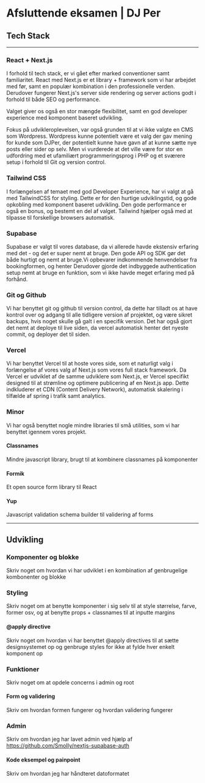 # Afsluttende eksamen | DJ Per

## Tech Stack

---

### React + Next.js

I forhold til tech stack, er vi gået efter marked conventioner samt familiaritet. React med Next.js er et library + framework som vi har arbejdet med før, samt en populær kombination i den professionelle verden. Derudover fungerer Next.js's server side rendering og server actions godt i forhold til både SEO og performance.

Valget giver os også en stor mængde flexibilitet, samt en god developer experience med komponent baseret udvikling.

Fokus på udvikleroplevelsen, var også grunden til at vi ikke valgte en CMS som Wordpress. Wordpress kunne potentielt være et valg der gav mening for kunde som DJPer, der potentielt kunne have gavn af at kunne sætte nye posts eller sider op selv. Men vi vurderede at det ville være for stor en udfordring med et ufamiliært programmeringsprog i PHP og et sværere setup i forhold til Git og version control.

### Tailwind CSS

I forlængelsen af temaet med god Developer Experience, har vi valgt at gå med TailwindCSS for styling. Dette er for den hurtige udviklingstid, og gode opkobling med komponent baseret udvikling. Den gode performance er også en bonus, og bestemt en del af valget. Tailwind hjælper også med at tilpasse til forskellige browsers automatisk.

### Supabase

Supabase er valgt til vores database, da vi allerede havde ekstensiv erfaring med det - og det er super nemt at bruge. Den gode API og SDK gør det både hurtigt og nemt at bruge.Vi opbevarer indkommende henvendelser fra bookingformen, og henter Derudover gjorde det indbyggede authentication setup nemt at bruge en funktion, som vi ikke havde meget erfaring med på forhånd.

### Git og Github

Vi har benyttet git og github til version control, da dette har tilladt os at have kontrol over og adgang til alle tidligere version af projektet, og være sikret backups, hvis noget skulle gå galt i en specifik version. Det har også gjort det nemt at deploye til live siden, da vercel automatisk henter det nyeste commit, og deployer det til siden.

### Vercel

Vi har benyttet Vercel til at hoste vores side, som et naturligt valg i forlængelse af vores valg af Next.js som vores full stack framework. Da Vercel er udviklet af de samme udviklere som Next.js, er Vercel specifikt designed til at strømline og optimere publicering af en Next.js app. Dette indkluderer et CDN (Content Delivery Network), automatisk skalering i tilfælde af spring i trafik samt analytics.

### Minor

Vi har også benyttet nogle mindre libraries til små utilities, som vi har benyttet igennem vores projekt.

#### Classnames

Mindre javascript library, brugt til at kombinere classnames på komponenter

#### Formik

Et open source form library til React

#### Yup

Javascript validation schema builder til validering af forms

---

## Udvikling

### Komponenter og blokke

Skriv noget om hvordan vi har udviklet i en kombination af genbrugelige kombonenter og blokke

### Styling

Skriv noget om at benytte komponenter i sig selv til at style størrelse, farve, former osv, og at benytte props + classnames til at inputte margins

#### @apply directive

Skriv noget om hvordan vi har benyttet @apply directives til at sætte designsystemet op og genbruge styles for ikke at fylde hver enkelt komponent op

### Funktioner

Skriv noget om at opdele concerns i admin og root

#### Form og validering

Skriv om hvordan formen fungerer og hvordan validering fungerer

### Admin

Skriv om hvordan jeg har lavet admin ved hjælp af https://github.com/SmoIIy/nextjs-supabase-auth

#### Kode eksempel og painpoint

Skriv om hvordan jeg har håndteret datoformatet
